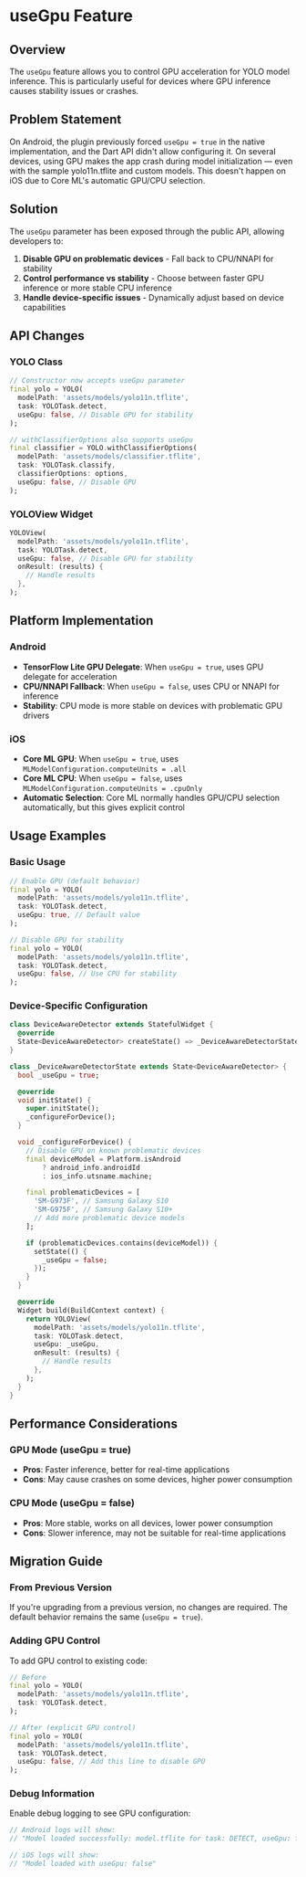 # useGpu Feature

## Overview

The `useGpu` feature allows you to control GPU acceleration for YOLO model inference. This is particularly useful for devices where GPU inference causes stability issues or crashes.

## Problem Statement

On Android, the plugin previously forced `useGpu = true` in the native implementation, and the Dart API didn't allow configuring it. On several devices, using GPU makes the app crash during model initialization — even with the sample yolo11n.tflite and custom models. This doesn't happen on iOS due to Core ML's automatic GPU/CPU selection.

## Solution

The `useGpu` parameter has been exposed through the public API, allowing developers to:

1. **Disable GPU on problematic devices** - Fall back to CPU/NNAPI for stability
2. **Control performance vs stability** - Choose between faster GPU inference or more stable CPU inference
3. **Handle device-specific issues** - Dynamically adjust based on device capabilities

## API Changes

### YOLO Class

```dart
// Constructor now accepts useGpu parameter
final yolo = YOLO(
  modelPath: 'assets/models/yolo11n.tflite',
  task: YOLOTask.detect,
  useGpu: false, // Disable GPU for stability
);

// withClassifierOptions also supports useGpu
final classifier = YOLO.withClassifierOptions(
  modelPath: 'assets/models/classifier.tflite',
  task: YOLOTask.classify,
  classifierOptions: options,
  useGpu: false, // Disable GPU
);
```

### YOLOView Widget

```dart
YOLOView(
  modelPath: 'assets/models/yolo11n.tflite',
  task: YOLOTask.detect,
  useGpu: false, // Disable GPU for stability
  onResult: (results) {
    // Handle results
  },
);
```

## Platform Implementation

### Android

- **TensorFlow Lite GPU Delegate**: When `useGpu = true`, uses GPU delegate for acceleration
- **CPU/NNAPI Fallback**: When `useGpu = false`, uses CPU or NNAPI for inference
- **Stability**: CPU mode is more stable on devices with problematic GPU drivers

### iOS

- **Core ML GPU**: When `useGpu = true`, uses `MLModelConfiguration.computeUnits = .all`
- **Core ML CPU**: When `useGpu = false`, uses `MLModelConfiguration.computeUnits = .cpuOnly`
- **Automatic Selection**: Core ML normally handles GPU/CPU selection automatically, but this gives explicit control

## Usage Examples

### Basic Usage

```dart
// Enable GPU (default behavior)
final yolo = YOLO(
  modelPath: 'assets/models/yolo11n.tflite',
  task: YOLOTask.detect,
  useGpu: true, // Default value
);

// Disable GPU for stability
final yolo = YOLO(
  modelPath: 'assets/models/yolo11n.tflite',
  task: YOLOTask.detect,
  useGpu: false, // Use CPU for stability
);
```

### Device-Specific Configuration

```dart
class DeviceAwareDetector extends StatefulWidget {
  @override
  State<DeviceAwareDetector> createState() => _DeviceAwareDetectorState();
}

class _DeviceAwareDetectorState extends State<DeviceAwareDetector> {
  bool _useGpu = true;

  @override
  void initState() {
    super.initState();
    _configureForDevice();
  }

  void _configureForDevice() {
    // Disable GPU on known problematic devices
    final deviceModel = Platform.isAndroid
        ? android_info.androidId
        : ios_info.utsname.machine;

    final problematicDevices = [
      'SM-G973F', // Samsung Galaxy S10
      'SM-G975F', // Samsung Galaxy S10+
      // Add more problematic device models
    ];

    if (problematicDevices.contains(deviceModel)) {
      setState(() {
        _useGpu = false;
      });
    }
  }

  @override
  Widget build(BuildContext context) {
    return YOLOView(
      modelPath: 'assets/models/yolo11n.tflite',
      task: YOLOTask.detect,
      useGpu: _useGpu,
      onResult: (results) {
        // Handle results
      },
    );
  }
}
```

## Performance Considerations

### GPU Mode (useGpu = true)

- **Pros**: Faster inference, better for real-time applications
- **Cons**: May cause crashes on some devices, higher power consumption

### CPU Mode (useGpu = false)

- **Pros**: More stable, works on all devices, lower power consumption
- **Cons**: Slower inference, may not be suitable for real-time applications

## Migration Guide

### From Previous Version

If you're upgrading from a previous version, no changes are required. The default behavior remains the same (`useGpu = true`).

### Adding GPU Control

To add GPU control to existing code:

```dart
// Before
final yolo = YOLO(
  modelPath: 'assets/models/yolo11n.tflite',
  task: YOLOTask.detect,
);

// After (explicit GPU control)
final yolo = YOLO(
  modelPath: 'assets/models/yolo11n.tflite',
  task: YOLOTask.detect,
  useGpu: false, // Add this line to disable GPU
);
```

### Debug Information

Enable debug logging to see GPU configuration:

```dart
// Android logs will show:
// "Model loaded successfully: model.tflite for task: DETECT, useGpu: false"

// iOS logs will show:
// "Model loaded with useGpu: false"
```
